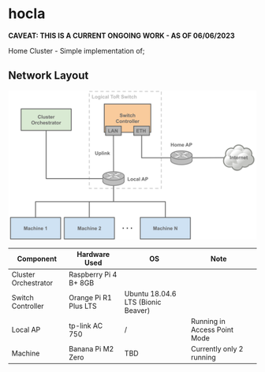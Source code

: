 # hocla

**CAVEAT: THIS IS A CURRENT ONGOING WORK - AS OF 06/06/2023**

Home Cluster - Simple implementation of; 


## Network Layout

![alt text](./src/network_layout.svg)



| Component | Hardware Used  | OS | Note |   |
|---|---|---|---|---|
| Cluster Orchestrator | Raspberry Pi 4 B+ 8GB |  |   |   |
| Switch Controller | Orange Pi R1 Plus LTS | Ubuntu 18.04.6 LTS (Bionic Beaver) |   |   |
| Local AP | tp-link AC 750 | / | Running in Access Point Mode |   |
| Machine | Banana Pi M2 Zero | TBD | Currently only 2 running |   |
